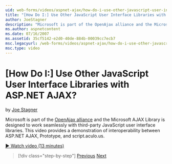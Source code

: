 ```yaml
---
uid: web-forms/videos/aspnet-ajax/how-do-i-use-other-javascript-user-interface-libraries-with-aspnet-ajax
title: "[How Do I:] Use Other JavaScript User Interface Libraries with ASP.NET AJAX? | Microsoft Docs"
author: JoeStagner
description: "Microsoft is part of the OpenAjax alliance and the Microsoft AJAX Library is designed to work seamlessly with third-party JavaScript user interface libraries..."
ms.author: aspnetcontent
ms.date: 07/16/2007
ms.assetid: 35cf5142-e2d0-40de-884b-00039cc7ecb7
msc.legacyurl: /web-forms/videos/aspnet-ajax/how-do-i-use-other-javascript-user-interface-libraries-with-aspnet-ajax
msc.type: video
---
```

[How Do I:] Use Other JavaScript User Interface Libraries with ASP.NET AJAX?
====================
by [Joe Stagner](https://github.com/JoeStagner)

Microsoft is part of the [OpenAjax alliance](http://www.openajax.org/) and the Microsoft AJAX Library is designed to work seamlessly with third-party JavaScript user interface libraries. This video provides a demonstration of interoperability between ASP.NET AJAX, Prototype, and script.aculo.us.

[&#9654; Watch video (13 minutes)](https://channel9.msdn.com/Blogs/ASP-NET-Site-Videos/how-do-i-use-other-javascript-user-interface-libraries-with-aspnet-ajax)

> [!div class="step-by-step"]
> [Previous](how-do-i-choose-between-methods-of-ajax-page-updates.md)
> [Next](how-do-i-use-the-aspnet-ajax-profile-services.md)
